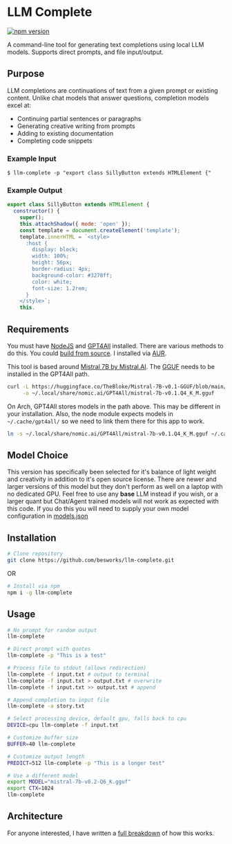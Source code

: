 # LLM Complete

[![npm version](https://img.shields.io/npm/v/llm-complete.svg)](https://www.npmjs.com/package/llm-complete)

A command-line tool for generating text completions using local LLM models. Supports direct prompts, and file input/output.

## Purpose

LLM completions are continuations of text from a given prompt or existing content. Unlike chat models that answer questions, completion models excel at:

- Continuing partial sentences or paragraphs
- Generating creative writing from prompts
- Adding to existing documentation
- Completing code snippets

### Example Input
```
$ llm-complete -p "export class SillyButton extends HTMLElement {"
```

### Example Output
```javascript
export class SillyButton extends HTMLElement {
  constructor() {
    super();
    this.attachShadow({ mode: 'open' });
    const template = document.createElement('template');
    template.innerHTML = `<style>
      :host {
        display: block;
        width: 100%;
        height: 56px;
        border-radius: 4px;
        background-color: #3278ff;
        color: white;
        font-size: 1.2rem;
      }
    </style>`;
    this.

```

## Requirements

You must have [NodeJS](https://nodejs.org/) and [GPT4All](https://www.nomic.ai/gpt4all) installed. There are various methods to do this. You could [build from source](https://github.com/nomic-ai/gpt4all). I installed via [AUR](https://aur.archlinux.org/packages/gpt4all-chat).

This tool is based around [Mistral 7B by Mistral.AI](https://mistral.ai/news/announcing-mistral-7b). The [GGUF](https://huggingface.co/TheBloke/Mistral-7B-v0.1-GGUF) needs to be installed in the GPT4All path. 

```bash
curl -L https://huggingface.co/TheBloke/Mistral-7B-v0.1-GGUF/blob/main/mistral-7b-v0.1.Q4_K_M.gguf?download=true \
     -o ~/.local/share/nomic.ai/GPT4All/mistral-7b-v0.1.Q4_K_M.gguf
```

On Arch, GPT4All stores models in the path above. This may be different in your installation. Also, the node module expects models in `~/.cache/gpt4all/` so we need to link them there for this app to work.

```bash
ln -s ~/.local/share/nomic.ai/GPT4All/mistral-7b-v0.1.Q4_K_M.gguf ~/.cache/gpt4all/
```

## Model Choice

This version has specifically been selected for it's balance of light weight and creativity in addition to it's open source license. There are newer and larger versions of this model but they don't perform as well on a laptop with no dedicated GPU. Feel free to use any **base** LLM instead if you wish, or a larger quant but Chat/Agent trained models will not work as expected with this code. If you do this you will need to supply your own model configuration in [models.json](models.json)

## Installation

```bash
# Clone repository
git clone https://github.com/besworks/llm-complete.git
```

OR

```bash
# Install via npm
npm i -g llm-complete
```

## Usage

```bash
# No prompt for random output
llm-complete

# Direct prompt with quotes
llm-complete -p "This is a test"

# Process file to stdout (allows redirection)
llm-complete -f input.txt # output to terminal
llm-complete -f input.txt > output.txt # overwrite
llm-complete -f input.txt >> output.txt # append

# Append completion to input file
llm-complete -a story.txt

# Select processing device, default gpu, falls back to cpu
DEVICE=cpu llm-complete -f input.txt

# Customize buffer size
BUFFER=40 llm-complete

# Customize output length
PREDICT=512 llm-complete -p "This is a longer test"

# Use a different model
export MODEL="mistral-7b-v0.2-Q6_K.gguf"
export CTX=1024
llm-complete
```

## Architecture

For anyone interested, I have written a [full breakdown](DEVELOPMENT.md) of how this works.